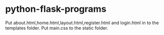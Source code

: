 # python-flask-programs
Put about.html,home.html,layout.html,register.html and login.html in to the templates folder.
Put main.css to the static folder.
